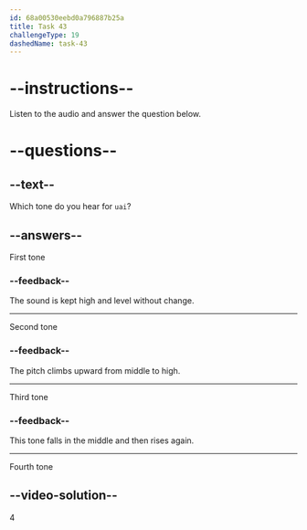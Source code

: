 ```yaml
---
id: 68a00530eebd0a796887b25a
title: Task 43
challengeType: 19
dashedName: task-43
---
```


<!-- (Audio) A: uài -->

# --instructions--

Listen to the audio and answer the question below.

# --questions--

## --text--

Which tone do you hear for `uai`?

## --answers--

First tone

### --feedback--

The sound is kept high and level without change.

---

Second tone

### --feedback--

The pitch climbs upward from middle to high.

---

Third tone

### --feedback--

This tone falls in the middle and then rises again.

---

Fourth tone

## --video-solution--

4
